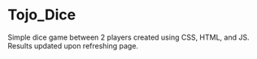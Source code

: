 # Tojo_Dice

Simple dice game between 2 players created using CSS, HTML, and JS. Results updated upon refreshing page.
